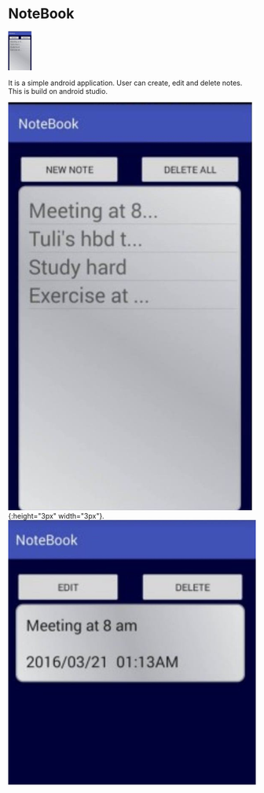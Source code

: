 # NoteBook

<img src="https://github.com/tamanna037/NoteBook/blob/master/n1.jpg" width="48">

It is a simple android application. User can create, edit and delete notes. This is build on android studio.

![](n1.jpg){:height="3px" width="3px"}.
![](n2.jpg)
